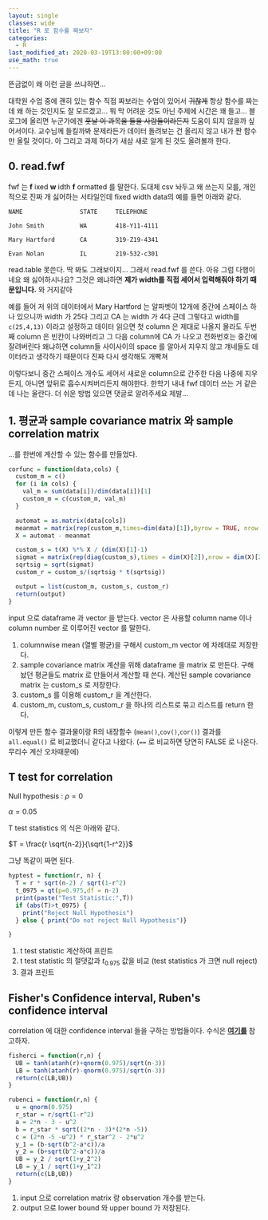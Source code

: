 ```yaml
---
layout: single
classes: wide
title: "R 로 함수를 짜보자"
categories:
  - R
last_modified_at: 2020-03-19T13:00:00+09:00
use_math: true
---
```


뜬금없이 왜 이런 글을 쓰냐하면...

대학원 수업 중에 괜히 있는 함수 직접 짜보라는 수업이 있어서 ~~귀찮게~~ 항상 함수를 짜는데 왜 하는 것인지도 잘 모르겠고... 뭐 막 어려운 것도 아닌 주제에 시간은 꽤 들고... 블로그에 올리면 누군가에겐 ~~훗날 이 과목을 들을 사람들이라든지~~ 도움이 되지 않을까 싶어서이다. 교수님께 들킬까봐 문제라든가 데이터 돌려보는 건 올리지 않고 내가 짠 함수만 올릴 것이다. 아 그리고 과제 하다가 새삼 새로 알게 된 것도 올려볼까 한다.

## 0. read.fwf
fwf 는 **f** ixed **w** idth **f** ormatted 를 말한다. 도대체 csv 놔두고 왜 쓰는지 모를, 개인적으로 진짜 개 싫어하는 서타일인데 fixed width data의 예를 들면 아래와 같다.

```
NAME                STATE     TELEPHONE  

John Smith          WA        418-Y11-4111

Mary Hartford       CA        319-Z19-4341

Evan Nolan          IL        219-532-c301
```

read.table 못쓴다. 딱 봐도 그래보이지... 그래서 read.fwf 를 쓴다. 아유 그럼 다행이네요 왜 싫어하시나요? 그것은 왜냐하면 **제가 width를 직접 세어서 입력해줘야 하기 때문입니다.** 와 거지같아

예를 들어 저 위의 데이터에서 Mary Hartford 는 알파벳이 12개에 중간에 스페이스 하나 있으니까 width 가 25다 그리고 CA 는 width 가 4다 근데 그렇다고 width를 `c(25,4,13)` 이라고 설정하고 데이터 읽으면 첫 column 은 제대로 나올지 몰라도 두번째 column 은 빈칸이 나와버리고 그 다음 column에 CA 가 나오고 전화번호는 중간에 잘려버린다 왜냐하면 column들 사이사이의 space 를 알아서 지우지 않고 걔네들도 데이터라고 생각하기 때문이다 진짜 다시 생각해도 개빡쳐

이렇다보니 중간 스페이스 개수도 세어서 새로운 column으로 간주한 다음 나중에 지우든지, 아니면 앞뒤로 흡수시켜버리든지 해야한다. 한학기 내내 fwf 데이터 쓰는 거 같은데 나는 울란다. 더 쉬운 방법 있으면 댓글로 알려주세요 제발...


## 1. 평균과 sample covariance matrix 와 sample correlation matrix

...를 한번에 계산할 수 있는 함수를 만들었다.

```r
corfunc = function(data,cols) {
  custom_m = c()
  for (i in cols) {
    val_m = sum(data[i])/dim(data[i])[1]
    custom_m = c(custom_m, val_m)
  }

  automat = as.matrix(data[cols])
  meanmat = matrix(rep(custom_m,times=dim(data)[1]),byrow = TRUE, nrow = dim(data)[1])
  X = automat - meanmat

  custom_s = t(X) %*% X / (dim(X)[1]-1)
  sigmat = matrix(rep(diag(custom_s),times = dim(X)[2]),nrow = dim(X)[2])
  sqrtsig = sqrt(sigmat)
  custom_r = custom_s/(sqrtsig * t(sqrtsig))

  output = list(custom_m, custom_s, custom_r)
  return(output)
}
```

input 으로 dataframe 과 vector 을 받는다. vector 은 사용할 column name 이나 column number 로 이루어진 vector 를 말한다.

1. columnwise mean (열별 평균)을 구해서 custom_m vector 에 차례대로 저장한다.
2. sample covariance matrix 계산을 위해 dataframe 을 matrix 로 만든다. 구해놨던 평균들도 matrix 로 만들어서 계산할 때 쓴다. 계산된 sample covariance matrix 는 custom_s 로 저장한다.
3. custom_s 를 이용해 custom_r 을 계산한다.
4. custom_m, custom_s, custom_r 을 하나의 리스트로 묶고 리스트를 return 한다.

이렇게 만든 함수 결과물이랑 R의 내장함수 (`mean()`,`cov()`,`cor()`) 결과를 `all.equal()` 로 비교했더니 같다고 나왔다. (`==` 로 비교하면 당연히 FALSE 로 나온다. 무리수 계산 오차때문에)

## T test for correlation

Null hypothesis : $\rho = 0$

$\alpha=0.05$

T test statistics 의 식은 아래와 같다.


$T = \frac{r \sqrt{n-2}}{\sqrt{1-r^2}}$


그냥 똑같이 짜면 된다.

```r
hyptest = function(r, n) {
  T = r * sqrt(n-2) / sqrt(1-r^2)
  t_0975 = qt(p=0.975,df = n-2)
  print(paste("Test Statistic:",T))
  if (abs(T)>t_0975) {
    print("Reject Null Hypothesis")
  } else { print("Do not reject Null Hypothesis")}

}
```

1. t test statistic 계산하여 프린트
2. t test statistic 의 절댓값과 $t_{0.975}$ 값을 비교 (test statistics 가 크면 null reject)
3. 결과 프린트

## Fisher's Confidence interval, Ruben's confidence interval

correlation 에 대한 confidence interval 들을 구하는 방법들이다. 수식은 [**여기를**](http://www.fon.hum.uva.nl/praat/manual/Correlation__Confidence_intervals___.html) 참고하자.

```r
fisherci = function(r,n) {
  UB = tanh(atanh(r)+qnorm(0.975)/sqrt(n-3))
  LB = tanh(atanh(r)-qnorm(0.975)/sqrt(n-3))
  return(c(LB,UB))
}

rubenci = function(r,n) {
  u = qnorm(0.975)
  r_star = r/sqrt(1-r^2)
  a = 2*n - 3 - u^2
  b = r_star * sqrt((2*n - 3)*(2*n -5))
  c = (2*n -5 -u^2) * r_star^2 - 2*u^2
  y_1 = (b-sqrt(b^2-a*c))/a
  y_2 = (b+sqrt(b^2-a*c))/a
  UB = y_2 / sqrt(1+y_2^2)
  LB = y_1 / sqrt(1+y_1^2)
  return(c(LB,UB))
}
```

1. input 으로 correlation matrix 랑 observation 개수를 받는다.
2. output 으로 lower bound 와 upper bound 가 저장된다.
